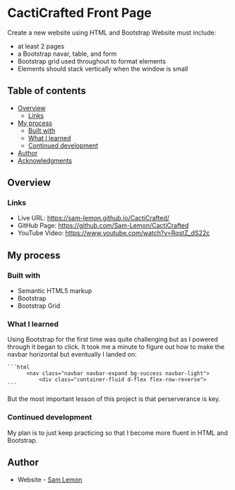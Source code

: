 # CactiCrafted Front Page

Create a new website using HTML and Bootstrap
Website must include:
  - at least 2 pages
  - a Bootstrap navar, table, and form
  - Bootstrap grid used throughout to format elements
  - Elements should stack vertically when the window is small

## Table of contents

- [Overview](#overview)
  - [Links](#links)
- [My process](#my-process)
  - [Built with](#built-with)
  - [What I learned](#what-i-learned)
  - [Continued development](#continued-development)
- [Author](#author)
- [Acknowledgments](#acknowledgments)



## Overview


### Links

  - Live URL: https://sam-lemon.github.io/CactiCrafted/ 
  - GitHub Page: https://github.com/Sam-Lemon/CactiCrafted
  - YouTube Video: https://www.youtube.com/watch?v=RqstZ_dS22c


## My process


### Built with

  - Semantic HTML5 markup
  - Bootstrap
  - Bootstrap Grid


### What I learned

  Using Bootstrap for the first time was quite challenging but as I powered through it 
  began to click. It took me a minute to figure out how to make the navbar horizontal
  but eventually I landed on:
  
    ```html
          <nav class="navbar navbar-expand bg-success navbar-light">
              <div class="container-fluid d-flex flex-row-reverse">
    ```
  
  But the most important lesson of this project is that perserverance is key.

### Continued development

  My plan is to just keep practicing so that I become more fluent in HTML and Bootstrap.


## Author

- Website - [Sam Lemon](https://github.com/Sam-Lemon)


























 








